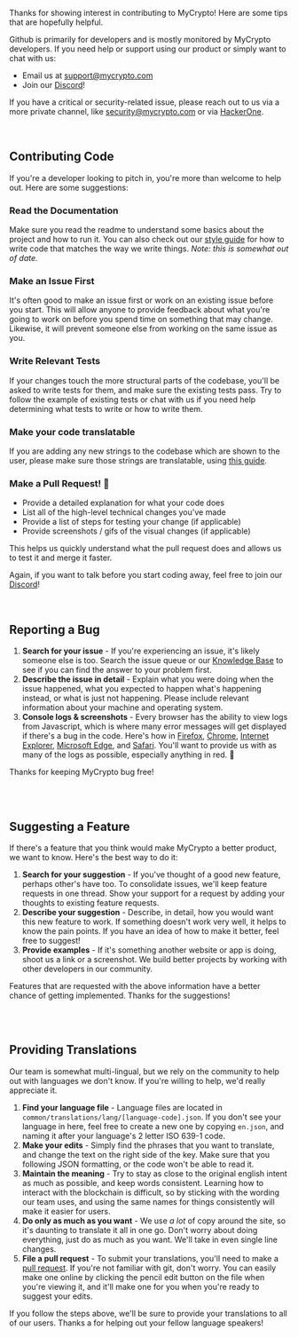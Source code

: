Thanks for showing interest in contributing to MyCrypto! Here are some tips that are
hopefully helpful.

Github is primarily for developers and is mostly monitored by MyCrypto developers. 
If you need help or support using our product or simply want to chat with us:

- Email us at support@mycrypto.com
- Join our [Discord](https://discordapp.com/invite/VSaTXEA)!

If you have a critical or security-related issue, please reach out to us via a more private channel, like security@mycrypto.com or via [HackerOne](https://hackerone.com/mycrypto). 

<br/>

## Contributing Code

If you're a developer looking to pitch in, you're more than welcome to help out.
Here are some suggestions:

### Read the Documentation

Make sure you read the readme to understand some basics about the project
and how to run it. You can also check out our
[style guide](https://github.com/MyCryptoHQ/MyCrypto/wiki/Style-Guides) for how
to write code that matches the way we write things. *Note: this is somewhat out
of date.*

### Make an Issue First

It's often good to make an issue first or work on an existing issue before you
start. This will allow anyone to provide feedback about what you're going to
work on before you spend time on something that may change. Likewise, it will
prevent someone else from working on the same issue as you.

### Write Relevant Tests

If your changes touch the more structural parts of the codebase, you'll be asked
to write tests for them, and make sure the existing tests pass. Try to follow the
example of existing tests or chat with us if you need help determining what tests
to write or how to write them.

### Make your code translatable

If you are adding any new strings to the codebase which are shown to the user, please make sure those strings are translatable, using [this guide](https://github.com/MyCryptoHQ/MyCrypto/wiki/Contributing---Translatable-strings).

### Make a Pull Request! 🎉 

* Provide a detailed explanation for what your code does
* List all of the high-level technical changes you've made
* Provide a list of steps for testing your change (if applicable)
* Provide screenshots / gifs of the visual changes (if applicable)

This helps us quickly understand what the pull request does and allows us to test
it and merge it faster.

Again, if you want to talk before you start coding away, feel free to join 
our [Discord](https://discordapp.com/invite/VSaTXEA)!

<br />

## Reporting a Bug

1. **Search for your issue** - If you're experiencing an issue, it's likely 
    someone else is too. Search the issue queue or our
    [Knowledge Base](https://support.mycrypto.com/) to see if you can find the
    answer to your problem first.
2. **Describe the issue in detail** - Explain what you were doing when the
   issue happened, what you expected to happen what's happening instead, or
   what is just not happening. Please include relevant information about your
   machine and operating system. 
3. **Console logs & screenshots** - Every browser has the ability to view logs from
    Javascript, which is where many error messages will get displayed if
    there's a bug in the code. Here's how in [Firefox](https://developer.mozilla.org/en-US/docs/Tools/Browser_Console),
    [Chrome](https://developers.google.com/web/tools/chrome-devtools/console/),
    [Internet Explorer](https://msdn.microsoft.com/en-us/library/dn255006(v=vs.85).aspx),
    [Microsoft Edge](https://docs.microsoft.com/en-us/microsoft-edge/devtools-guide/console),
    and [Safari](https://www.wickedlysmart.com/hfjsconsole/). You'll want to
    provide us with as many of the logs as possible, especially anything in red. 🙇

Thanks for keeping MyCrypto bug free!


<br/>
<br/>


## Suggesting a Feature

If there's a feature that you think would make MyCrypto a better product, we
want to know. Here's the best way to do it:

1. **Search for your suggestion** - If you've thought of a good new feature,
    perhaps other's have too. To consolidate issues, we'll keep
    feature requests in one thread. Show your support for a request by adding
    your thoughts to existing feature requests.
2. **Describe your suggestion** - Describe, in detail, how you would want this
    new feature to work. If something doesn't work very well, it helps to know
    the pain points. If you have an idea of how to make it better, feel free to
    suggest!
3. **Provide examples** - If it's something another website or app is doing,
    shoot us a link or a screenshot. We build better projects by working with
    other developers in our community.

Features that are requested with the above information have a better chance of
getting implemented. Thanks for the suggestions!


<br/>
<br/>


## Providing Translations

Our team is somewhat multi-lingual, but we rely on the community to help out
with languages we don't know. If you're willing to help, we'd really appreciate
it.

1. **Find your language file** - Language files are located in
    `common/translations/lang/[language-code].json`. If you don't see your
    language in here, feel free to create a new one by copying `en.json`, and
    naming it after your language's 2 letter ISO 639-1 code.
2. **Make your edits** - Simply find the phrases that you want to translate,
    and change the text on the right side of the key. Make sure that you
    following JSON formatting, or the code won't be able to read it.
3. **Maintain the meaning** - Try to stay as close to the original english
    intent as much as possible, and keep words consistent. Learning how to
    interact with the blockchain is difficult, so by sticking with the wording
    our team uses, and using the same names for things consistently will make
    it easier for users.
4. **Do only as much as you want** - We use _a lot_ of copy around the site,
    so it's daunting to translate it all in one go. Don't worry about doing
    everything, just do as much as you want. We'll take in even single line
    changes.
5. **File a pull request** - To submit your translations, you'll need to make
    a [pull request](https://help.github.com/articles/about-pull-requests/). If
    you're not familiar with git, don't worry. You can easily make one online
    by clicking the pencil edit button on the file when you're viewing it, and
    it'll make one for you when you're ready to suggest your edits.

If you follow the steps above, we'll be sure to provide your translations to all
of our users. Thanks a for helping out your fellow language speakers!

